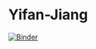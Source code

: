 # Yifan-Jiang
[![Binder](https://mybinder.org/badge_logo.svg)](https://mybinder.org/v2/gh/frolovgroup/Yifan-Jiang/master)
